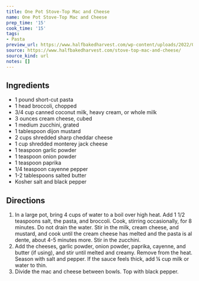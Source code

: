 ```yaml
---
title: One Pot Stove-Top Mac and Cheese
name: One Pot Stove-Top Mac and Cheese
prep_time: '15'
cook_time: '15'
tags:
- Pasta
preview_url: https://www.halfbakedharvest.com/wp-content/uploads/2022/01/One-Pot-Stove-Top-Mac-and-Cheese-6.jpg
source: https://www.halfbakedharvest.com/stove-top-mac-and-cheese/
source_kind: url
notes: []
---
```


## Ingredients
- 1 pound short-cut pasta
- 1 head broccoli, chopped
- 3/4 cup canned coconut milk, heavy cream, or whole milk
- 3 ounces cream cheese, cubed
- 1  medium zucchini, grated
- 1 tablespoon dijon mustard
- 2 cups shredded sharp cheddar cheese
- 1 cup shredded monterey jack cheese
- 1 teaspoon garlic powder
- 1 teaspoon onion powder
- 1 teaspoon paprika
- 1/4 teaspoon cayenne pepper
- 1-2 tablespoons salted butter
- Kosher salt and black pepper


## Directions
1. In a large pot, bring 4 cups of water to a boil over high heat. Add 1 1/2 teaspoons salt, the pasta, and broccoli. Cook, stirring occasionally, for 8 minutes. Do not drain the water. Stir in the milk, cream cheese, and mustard, and cook until the cream cheese has melted and the pasta is al dente, about 4-5 minutes more. Stir in the zucchini.
2. Add the cheeses, garlic powder, onion powder, paprika, cayenne, and butter (if using), and stir until melted and creamy. Remove from the heat. Season with salt and pepper. If the sauce feels thick, add ¼ cup milk or water to thin.
3. Divide the mac and cheese between bowls. Top with black pepper.
